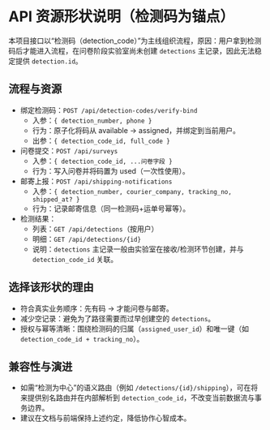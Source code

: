 # API 资源形状说明（检测码为锚点）

本项目接口以“检测码（detection_code）”为主线组织流程，原因：用户拿到检测码后才能进入流程，在问卷阶段实验室尚未创建 `detections` 主记录，因此无法稳定提供 `detection.id`。

## 流程与资源
- 绑定检测码：`POST /api/detection-codes/verify-bind`
  - 入参：`{ detection_number, phone }`
  - 行为：原子化将码从 available → assigned，并绑定到当前用户。
  - 出参：`{ detection_code_id, full_code }`
- 问卷提交：`POST /api/surveys`
  - 入参：`{ detection_code_id, ...问卷字段 }`
  - 行为：写入问卷并将码置为 used（一次性使用）。
- 邮寄上报：`POST /api/shipping-notifications`
  - 入参：`{ detection_number, courier_company, tracking_no, shipped_at? }`
  - 行为：记录邮寄信息（同一检测码+运单号幂等）。
- 检测结果：
  - 列表：`GET /api/detections`（按用户）
  - 明细：`GET /api/detections/{id}`
  - 说明：`detections` 主记录一般由实验室在接收/检测环节创建，并与 `detection_code_id` 关联。

## 选择该形状的理由
- 符合真实业务顺序：先有码 → 才能问卷与邮寄。
- 减少空记录：避免为了路径需要而过早创建空的 `detections`。
- 授权与幂等清晰：围绕检测码的归属（`assigned_user_id`）和唯一键（如 `detection_code_id + tracking_no`）。

## 兼容性与演进
- 如需“检测为中心”的语义路由（例如 `/detections/{id}/shipping`），可在将来提供别名路由并在内部解析到 `detection_code_id`，不改变当前数据流与事务边界。
- 建议在文档与前端保持上述约定，降低协作心智成本。

